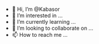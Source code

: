 - 👋 Hi, I’m @Kabasor
- 👀 I’m interested in ...
- 🌱 I’m currently learning ...
- 💞️ I’m looking to collaborate on ...
- 📫 How to reach me ...

<!---
Kabasor/Kabasor is a ✨ special ✨ repository because its `README.md` (this file) appears on your GitHub profile.
You can click the Preview link to take a look at your changes.
--->
